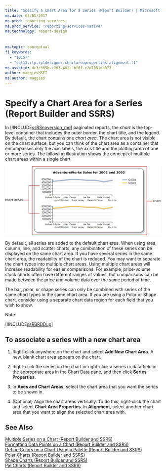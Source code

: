 ```yaml
---
title: "Specify a Chart Area for a Series (Report Builder) | Microsoft Docs"
ms.date: 03/01/2017
ms.prod: reporting-services
ms.prod_service: "reporting-services-native"
ms.technology: report-design


ms.topic: conceptual
f1_keywords: 
  - "10157"
  - "sql13.rtp.rptdesigner.chartareaproperties.alignment.f1"
ms.assetid: dc3c365b-c263-402a-bf6f-c2a7081db073
author: maggiesMSFT
ms.author: maggies
---
```

# Specify a Chart Area for a Series (Report Builder and SSRS)
  In [!INCLUDE[ssRSnoversion_md](../../includes/ssrsnoversion-md.md)] paginated reports, the *chart* is the top-level container that includes the outer border, the chart title, and the legend. By default, the chart contains one *chart area*. The chart area is not visible on the chart surface, but you can think of the chart area as a container that encompasses only the axis labels, the axis title and the plotting area of one or more series. The following illustration shows the concept of multiple chart areas within a single chart.  
  
 ![Shows a diagram of a chart area](../../reporting-services/report-design/media/chartareasdiagram.gif "Shows a diagram of a chart area")  
  
 By default, all series are added to the default chart area. When using area, column, line, and scatter charts, any combination of these series can be displayed on the same chart area. If you have several series in the same chart area, the readability of the chart is reduced. You may want to separate the chart types into multiple chart areas. Using multiple chart areas will increase readability for easier comparisons. For example, price-volume stock charts often have different ranges of values, but comparisons can be made between the price and volume data over the same period of time.  
  
 The bar, polar, or shape series can only be combined with series of the same chart types in the same chart area. If you are using a Polar or Shape chart, consider using a separate chart data region for each field that you wish to show.  
  
> [!NOTE]  
>  [!INCLUDE[ssRBRDDup](../../includes/ssrbrddup-md.md)]  
  
## To associate a series with a new chart area  
  
1.  Right-click anywhere on the chart and select **Add New Chart Area**. A new, blank chart area appears on the chart.  
  
2.  Right-click the series on the chart or right-click a series or data field in the appropriate area in the Chart Data pane, and then click **Series Properties**.  
  
3.  In **Axes and Chart Areas**, select the chart area that you want the series to be shown in.  
  
4.  (Optional) Align the chart areas vertically. To do this, right-click the chart and select **Chart Area Properties**. In **Alignment**, select another chart area that you want to align the selected chart area with.  
  
## See Also  
 [Multiple Series on a Chart &#40;Report Builder and SSRS&#41;](../../reporting-services/report-design/multiple-series-on-a-chart-report-builder-and-ssrs.md)   
 [Formatting Data Points on a Chart &#40;Report Builder and SSRS&#41;](../../reporting-services/report-design/formatting-data-points-on-a-chart-report-builder-and-ssrs.md)   
 [Define Colors on a Chart Using a Palette &#40;Report Builder and SSRS&#41;](../../reporting-services/report-design/define-colors-on-a-chart-using-a-palette-report-builder-and-ssrs.md)   
 [Polar Charts &#40;Report Builder and SSRS&#41;](../../reporting-services/report-design/polar-charts-report-builder-and-ssrs.md)   
 [Shape Charts &#40;Report Builder and SSRS&#41;](../../reporting-services/report-design/shape-charts-report-builder-and-ssrs.md)   
 [Pie Charts &#40;Report Builder and SSRS&#41;](../../reporting-services/report-design/pie-charts-report-builder-and-ssrs.md)  
  
  
